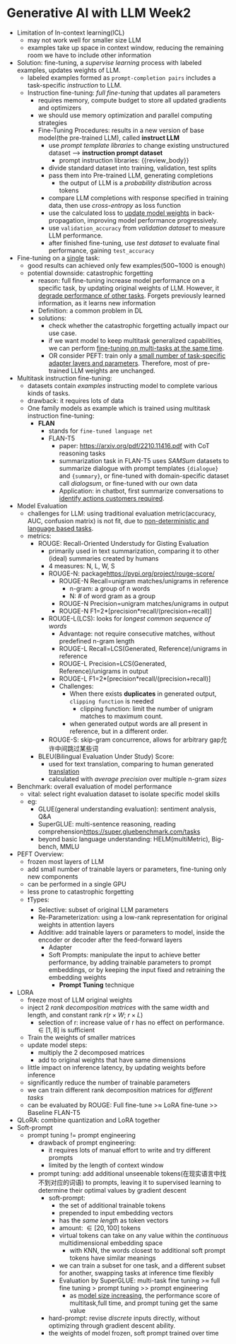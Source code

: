 # Generative AI with LLM Week2

- Limitation of In-context learning(ICL)
  - may not work well for smaller size LLM
  - examples take up space in context window, reducing the remaining room we have to include other information
- Solution: fine-tuning, a *supervise learning* process with labeled examples, updates weights of LLM.
  - labeled examples formed as `prompt-completion pairs` includes a task-specific *instruction* to LLM.
  - Instruction fine-tuning: *full fine-tuning* that updates all parameters
    - requires memory, compute budget to store all updated gradients and optimizers
    - we should use memory optimization and parallel computing strategies
    - Fine-Tuning Procedures: results in a new version of base model(the pre-trained LLM), called **instruct LLM**
      - use *prompt template libraries* to change existing unstructured dataset --> **instruction prompt dataset**
        - prompt instruction libraries: {{review_body}}
      - divide standard dataset into training, validation, test splits
      - pass them into Pre-trained LLM, generating completions
        - the output of LLM is a *probability distribution* across tokens
      - compare LLM completions with response specified in training data, then use *cross-entropy* as loss function
      - use the calculated loss to <u>update model weights</u> in back-propagation, improving model performance progressively.
      - use `validation_accuracy` from *validation dataset* to measure LLM performance.
      - after finished fine-tuning, use *test dataset* to evaluate final performance, gaining `test_accuracy`
- Fine-tuning on a <u>single</u> task:
  - good results can achieved only few examples(500~1000 is enough)
  - potential downside: catastrophic forgetting
    - reason: full fine-tuning increase model performance on a specific task, by updating original weights of LLM. However, it <u>degrade performance of other tasks</u>. Forgets previously learned information, as it learns new information
    - Definition: a common problem in DL
    - solutions:
      - check whether the catastrophic forgetting actually impact our use case.
      - if we want model to keep multitask generalized capabilities, we can perform <u>fine-tuning on multi-tasks at the same time</u>.
      - OR consider PEFT: train only a <u>small number of task-specific adapter layers and parameters</u>. Therefore, most of pre-trained LLM weights are unchanged.
- Multitask instruction fine-tuning:
  - datasets contain *examples* instructing model to complete various kinds of tasks.
  - drawback: it requires lots of data
  - One family models as example which is trained using multitask instruction fine-tuning:
    - **FLAN**
      - stands for `fine-tuned language net`
      - FLAN-T5
        - paper: <https://arxiv.org/pdf/2210.11416.pdf> with CoT reasoning tasks
        - summarization task in FLAN-T5 uses *SAMSum* datasets to summarize dialogue with prompt templates `{dialogue}` and `{summary}`, or fine-tuned with domain-specific dataset call *dialogsum*, or fine-tuned with our own data
        - Application: in chatbot, first summarize conversations to <u>identify actions customers required</u>.
- Model Evaluation
  - challenges for LLM: using traditional evaluation metric(accuracy, AUC, confusion matrix) is not fit, due to <u>non-deterministic and language based tasks</u>.
  - metrics:
    - ROUGE: Recall-Oriented Understudy for Gisting Evaluation
      - primarily used in text summarization, comparing it to other (ideal) summaries created by humans
      - 4 measures: N, L, W, S
      - ROUGE-N: package<https://pypi.org/project/rouge-score/>
        - ROUGE-N Recall=unigram matches/unigrams in reference
          - n-gram: a group of n words
          - N: # of word gram as a group
        - ROUGE-N Precision=unigram matches/unigrams in output
        - ROUGE-N F1=2*[precision*recall/(precision+recall)]
      - ROUGE-L(LCS): looks for *longest common sequence of words*
        - Advantage: not require consecutive matches, without predefined n-gram length
        - ROUGE-L Recall=LCS(Generated, Reference)/unigrams in reference
        - ROUGE-L Precision=LCS(Generated, Reference)/unigrams in output
        - ROUGE-L F1=2*[precision*recall/(precision+recall)]
        - Challenges:
          - When there exists **duplicates** in generated output, `clipping function` is needed
            - clipping function: limit the number of unigram matches to maximum count.
          - when generated output words are all present in reference, but in a different order.
      - ROUGE-S: skip-gram concurrence, allows for arbitrary gap允许中间跳过某些词
    - BLEU(Bilingual Evaluation Under Study) Score:
      - used for text translation, comparing to human generated <u>translation</u>
      - calculated with *average precision* over multiple n-gram *sizes*
- Benchmark: overall evaluation of model performance
  - vital: select right evaluation dataset to isolate specific model skills
  - eg:
    - GLUE(general understanding evaluation): sentiment analysis, Q&A
    - SuperGLUE: multi-sentence reasoning, reading comprehension<https://super.gluebenchmark.com/tasks>
    - beyond basic language understanding: HELM(multiMetric), Big-bench, MMLU
- PEFT Overview:
  - frozen most layers of LLM
  - add small number of trainable layers or parameters, fine-tuning only new components
  - can be performed in a single GPU
  - less prone to catastrophic forgetting
  - ❗️Types:
    - Selective: subset of original LLM parameters
    - Re-Parameterization: using a low-rank representation for original weights in attention layers
    - Additive: add trainable layers or parameters to model, inside the encoder or decoder after the feed-forward layers
      - Adapter
      - Soft Prompts: manipulate the input to achieve better performance, by adding trainable parameters to prompt embeddings, or by keeping the input fixed and retraining the embedding weights
        - **Prompt Tuning** technique
- LORA
  - freeze most of LLM original weights
  - inject 2 *rank decomposition matrices* with the same width and length, and constant rank $r$($r×W$; $r×L$)
    - selection of r: increase value of r has no effect on performance.$\in [1,8]$ is sufficient
  - Train the weights of smaller matrices
  - update model steps:
    - multiply the 2 decomposed matrices
    - add to original weights that have same dimensions
  - little impact on inference latency, by updating weights before inference
  - significantly reduce the number of trainable parameters
  - we can train different rank decomposition matrices for *different tasks*
  - can be evaluated by ROUGE: Full fine-tune >≈ LoRA fine-tune >> Baseline FLAN-T5
- QLoRA: combine quantization and LoRA together
- Soft-prompt
  - prompt tuning != prompt engineering
    - drawback of prompt engineering:
      - it requires lots of manual effort to write and try different prompts
      - limited by the length of context window
    - prompt tuning: add additional unseenable tokens(在现实语言中找不到对应的词语) to prompts, leaving it to supervised learning to determine their optimal values by gradient descent
      - soft-prompt:
        - the set of additional trainable tokens
        - prepended to input embedding vectors
        - has the *same length* as token vectors
        - amount: $\in [20,100]$ tokens
        - virtual tokens can take on any value within the *continuous* multidimensional embedding space
          - with KNN, the words closest to additional soft prompt tokens have similar meanings
        - we can train a subset for one task, and a different subset for another, swapping tasks at inference time flexibly
        - Evaluation by SuperGLUE: multi-task fine tuning >≈ full fine tuning > prompt tuning >> prompt engineering
          - as <u>model size increasing</u>, the performance score of multitask,full time, and prompt tuning get the same value
      - hard-prompt: revise *discrete* inputs directly, without optimizing through gradient descent ability.
      - the weights of model frozen, soft prompt trained over time
